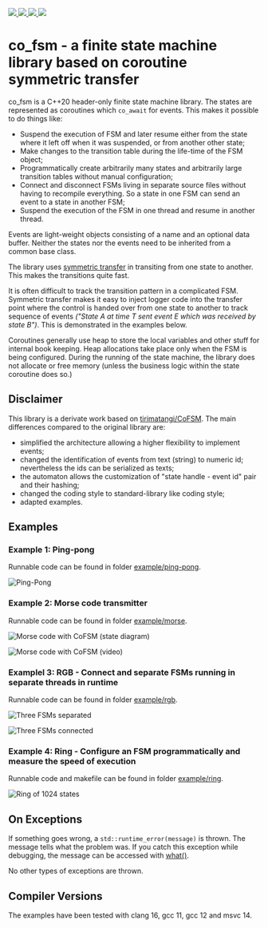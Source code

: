 
<p align="left">
    <a href="https://isocpp.org/">
        <img src="https://img.shields.io/badge/language-C%2B%2B20-blue.svg">
    </a>
    <a href="https://github.com/cflaviu/co_fsm/actions?query=workflow%3A%22Linux+Build%22">
        <img src="https://github.com/cflaviu/co_fsm/workflows/Linux%20Build/badge.svg">
    </a>
    <a href="https://github.com/cflaviu/co_fsm/actions?query=workflow%3A%22Windows+Build%22">
        <img src="https://github.com/cflaviu/co_fsm/workflows/Windows%20Build/badge.svg">
    </a>
    <a href="https://unlicense.org/">
        <img src="https://img.shields.io/github/license/cflaviu/co_fsm">
    </a>
</p>

# co_fsm - a finite state machine library based on coroutine symmetric transfer
co_fsm is a C++20 header-only finite state machine library.
The states are represented as coroutines which `co_await` for events.
This makes it possible to do things like:
- Suspend the execution of FSM and later resume either from the state where it left off when it was suspended, or from another other state;
- Make changes to the transition table during the life-time of the FSM object;
- Programmatically create arbitrarily many states and arbitrarily large transition tables without manual configuration;
- Connect and disconnect FSMs living in separate source files without having to recompile everything. So a state in one FSM can send an event to a state in another FSM;
- Suspend the execution of the FSM in one thread and resume in another thread.

Events are light-weight objects consisting of a name and an optional data buffer.
Neither the states nor the events need to be inherited from a common base class.

The library uses [symmetric transfer](https://lewissbaker.github.io/2020/05/11/understanding_symmetric_transfer)
in transiting from one state to another. This makes the transitions quite fast.

It is often difficult to track the transition pattern in a complicated FSM. Symmetric transfer makes it easy to inject logger code into the transfer point where the control is handed over from one state to another to track sequence of events _("State A at time T sent event E which was received by state B")_. This is demonstrated in the examples below.

Coroutines generally use heap to store the local variables and other stuff for internal book keeping. Heap allocations take place only when the FSM is being configured.
During the running of the state machine, the library does not allocate or free memory (unless the business logic within the state coroutine does so.)

## Disclaimer
This library is a derivate work based on [tirimatangi/CoFSM](https://github.com/tirimatangi/CoFSM).
The main differences compared to the original library are:
- simplified the architecture allowing a higher flexibility to implement events;
- changed the identification of events from text (string) to numeric id; nevertheless the ids can be serialized as texts;
- the automaton allows the customization of "state handle - event id" pair and their hashing;
- changed the coding style to standard-library like coding style;
- adapted examples.

## Examples

### Example 1: Ping-pong

Runnable code can be found in folder [example/ping-pong](example/ping-pong).

![Ping-Pong](example/ping-pong/diagram.png)

### Example 2: Morse code transmitter

Runnable code can be found in folder [example/morse](example/morse).

![Morse code with CoFSM (state diagram)](example/morse/diagram.png)

![Morse code with CoFSM (video)](example/morse/recording.gif)

### Examplel 3: RGB - Connect and separate FSMs running in separate threads in runtime

Runnable code can be found in folder [example/rgb](example/rgb).

![Three FSMs separated](example/rgb/diagram/separated.png)

![Three FSMs connected](example/rgb/diagram/connected.png)

### Example 4: Ring - Configure an FSM programmatically and measure the speed of execution

Runnable code and makefile can be found in folder [example/ring](example/ring).

![Ring of 1024 states](example/ring/diagram.png)

## On Exceptions
If something goes wrong, a `std::runtime_error(message)` is thrown. The message tells what the problem was. If you catch this exception while debugging, the message can be accessed with [what()](https://en.cppreference.com/w/cpp/error/exception/what).

No other types of exceptions are thrown.

## Compiler Versions
The examples have been tested with clang 16, gcc 11, gcc 12 and msvc 14.
